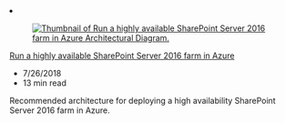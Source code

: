 <!-- This file is automatically generated by build/architectures/build_index.py. Any updates will be lost. -->

<!-- markdownlint-disable MD033 -->

<li class="grid-item item-column" data-categories="Management and Governance Web ">
<article class="card">
    <div class="card-header has-margin-bottom-none" aria-hidden="true">
        <figure class="image diagram has-height-175 has-overflow-hidden level">
            <a href="/azure/architecture/reference-architectures/sharepoint"><img src="/azure/architecture/browse/thumbs/sharepoint.png" class="diagram" alt="Thumbnail of Run a highly available SharePoint Server 2016 farm in Azure Architectural Diagram." data-linktype="relative-path"></a>
        </figure>
    </div>
    <div class="card-content">
        <a class="card-content-title has-margin-top-none" href="/azure/architecture/reference-architectures/sharepoint">
            <p>Run a highly available SharePoint Server 2016 farm in Azure</p>
        </a>
        <ul class="card-content-metadata">
            <li>7/26/2018</li>
            <li>13 min read</li>
        </ul>
        <p class="card-content-description">Recommended architecture for deploying a high availability SharePoint Server 2016 farm in Azure.</p>
        <div class="bottom-to-top-fade is-hidden-mobile"></div>
    </div>
</article>
</li>
